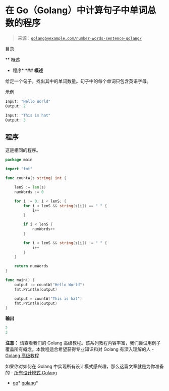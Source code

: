 <!--yml

分类：未分类

日期：2024-10-13 06:49:17

-->

# 在 Go（Golang）中计算句子中单词总数的程序

> 来源：[`golangbyexample.com/number-words-sentence-golang/`](https://golangbyexample.com/number-words-sentence-golang/)

目录

**   概述

+   程序*  *## **概述**

给定一个句子，找出其中的单词数量。句子中的每个单词只包含英语字母。

示例

```go
Input: "Hello World"
Output: 2

Input: "This is hat"
Output: 3
```

## **程序**

这是相同的程序。

```go
package main

import "fmt"

func countW(s string) int {

	lenS := len(s)
	numWords := 0

	for i := 0; i < lenS; {
		for i < lenS && string(s[i]) == " " {
			i++
		}

		if i < lenS {
			numWords++
		}

		for i < lenS && string(s[i]) != " " {
			i++
		}
	}

	return numWords
}

func main() {
	output := countW("Hello World")
	fmt.Println(output)

	output = countW("This is hat")
	fmt.Println(output)
}
```

**输出**

```go
2
3
```

**注意：** 请查看我们的 Golang 高级教程。该系列教程内容丰富，我们尝试用例子覆盖所有概念。本教程适合希望获得专业知识和对 Golang 有深入理解的人 - [Golang 高级教程](https://golangbyexample.com/golang-comprehensive-tutorial/)

如果你对如何在 Golang 中实现所有设计模式感兴趣，那么这篇文章就是为你准备的 - [所有设计模式 Golang](https://golangbyexample.com/all-design-patterns-golang/)

+   [go](https://golangbyexample.com/tag/go/)*   [golang](https://golangbyexample.com/tag/golang/)*
